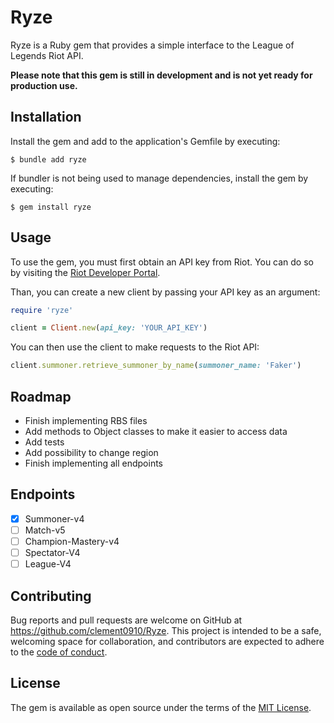# Ryze

Ryze is a Ruby gem that provides a simple interface to the League of Legends Riot API.

**Please note that this gem is still in development and is not yet ready for production use.**

## Installation

Install the gem and add to the application's Gemfile by executing:

    $ bundle add ryze

If bundler is not being used to manage dependencies, install the gem by executing:

    $ gem install ryze

## Usage

To use the gem, you must first obtain an API key from Riot.
You can do so by visiting the [Riot Developer Portal](https://developer.riotgames.com/).

Than, you can create a new client by passing your API key as an argument:

```ruby
require 'ryze'

client = Client.new(api_key: 'YOUR_API_KEY')
```

You can then use the client to make requests to the Riot API:

```ruby
client.summoner.retrieve_summoner_by_name(summoner_name: 'Faker')
```

## Roadmap

- Finish implementing RBS files
- Add methods to Object classes to make it easier to access data
- Add tests
- Add possibility to change region
- Finish implementing all endpoints

## Endpoints

- [x] Summoner-v4
- [ ] Match-v5
- [ ] Champion-Mastery-v4
- [ ] Spectator-V4
- [ ] League-V4

## Contributing

Bug reports and pull requests are welcome on GitHub at https://github.com/clement0910/Ryze. This project is intended to be a safe, welcoming space for collaboration, and contributors are expected to adhere to the [code of conduct](https://github.com/clement0910/Ryze/blob/master/CODE_OF_CONDUCT.md).

## License

The gem is available as open source under the terms of the [MIT License](https://opensource.org/licenses/MIT).
